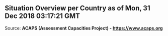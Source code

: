## Situation Overview per Country as of Mon, 31 Dec 2018 03:17:21 GMT

Source: **ACAPS (Assessment Capacities Project) - https://www.acaps.org**